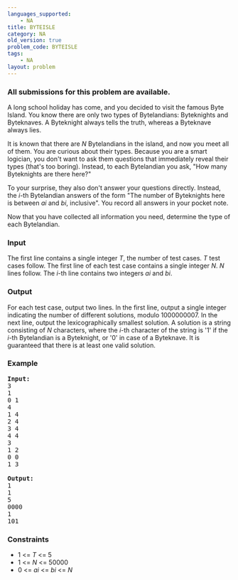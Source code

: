 ```yaml
---
languages_supported:
    - NA
title: BYTEISLE
category: NA
old_version: true
problem_code: BYTEISLE
tags:
    - NA
layout: problem
---
```

###  All submissions for this problem are available. 

A long school holiday has come, and you decided to visit the famous Byte Island. You know there are only two types of Bytelandians: Byteknights and Byteknaves. A Byteknight always tells the truth, whereas a Byteknave always lies.

It is known that there are *N* Bytelandians in the island, and now you meet all of them. You are curious about their types. Because you are a smart logician, you don't want to ask them questions that immediately reveal their types (that's too boring). Instead, to each Bytelandian you ask, "How many Byteknights are there here?"

To your surprise, they also don't answer your questions directly. Instead, the *i*-th Bytelandian answers of the form "The number of Byteknights here is between *ai* and *bi*, inclusive". You record all answers in your pocket note.

Now that you have collected all information you need, determine the type of each Bytelandian.

### Input

The first line contains a single integer *T*, the number of test cases. *T* test cases follow. The first line of each test case contains a single integer *N*. *N* lines follow. The *i*-th line contains two integers *ai* and *bi*.

### Output

For each test case, output two lines. In the first line, output a single integer indicating the number of different solutions, modulo 1000000007. In the next line, output the lexicographically smallest solution. A solution is a string consisting of *N* characters, where the *i*-th character of the string is '1' if the *i*-th Bytelandian is a Byteknight, or '0' in case of a Byteknave. It is guaranteed that there is at least one valid solution.

### Example

<pre>
<b>Input:</b>
3
1
0 1
4
1 4
2 4
3 4
4 4
3
1 2
0 0
1 3

<b>Output:</b>
1
1
5
0000
1
101
</pre>
### Constraints

- 1 &lt;= *T* &lt;= 5
- 1 &lt;= *N* &lt;= 50000
- 0 &lt;= *ai* &lt;= *bi* &lt;= *N*
